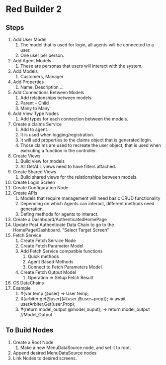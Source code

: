 # Red Builder 2


## Steps

1. Add User Model
    1. The model that is used for login, all agents will be connected to a user.
    1. One user per person.
1. Add Agent Models
    1. These are personas that users will interact with the system.
1. Add Models
    1. Customers, Manager
1. Add Properties
    1. Name, Description ...
1. Add Connections Between Models
    1. Add relationships between models
    1. Parent - Child
    1. Many to Many
1. Add View Type Nodes
    1. Add types for each connection between the models.
1. Create a claims Service
    1. Add to agent.
    1. It is used when logging/registration.
    1. It will add properties to the claims object that is generated login.
    1. Those claims are used to recreate the user object, that is used when executing a function in the controller.
1. Create Views
    1. Build view for models
    1. All GetALL views need to have filters attached.
1. Create Shared Views
    1. Build shared views for the relationships between models.
1. Create Login Screen
1. Create Configuration Node
1. Create APIs
    1. Models that require management will need basic CRUD functionality
    1. Depending on which Agents can interact, different methods need generation.
    1. Defing methods for agents to interact.
1. Create a Dashboard/AuthenticatedHomePage
1. Update Post Authenticate Data Chain to go to the HomePage/Dashboard. "Select Target Screen"
1. Fetch Service
    1. Create Fetch Service Node
    1. Create Fetch Parameter Model
    1. Add Fetch Service compatible functions
        1. Quick methods
        1. Agent Based Methods
        1. Connect to Fetch Parameters Model
    1. Create Fetch Output Model
        1.  Operation => Setup Fetch Result
1. CS DataChains
  1. Example
      1. #{var temp @user} => User temp;
      1. #{arbiter get@user}(#{user @user~prop}); => await userArbiter.Get(user.Prop);
      1. #{return model_output @model_ouput}; => return model_output //Model_Output

## To Build Nodes

1. Create a Root Node
    1. Make a new MenuDataSource node, and set it to root.
1. Append desired MenuDataSource nodes
1. Link Nodes to desired screens.
